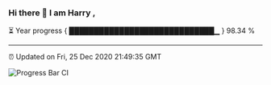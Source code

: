 ### Hi there 👋 I am Harry , 

⏳ Year progress { █████████████████████████████▁ } 98.34 %

---

⏰ Updated on Fri, 25 Dec 2020 21:49:35 GMT

![Progress Bar CI](https://github.com/duykhang68/duykhang68/workflows/Progress%20Bar%20CI/badge.svg)

